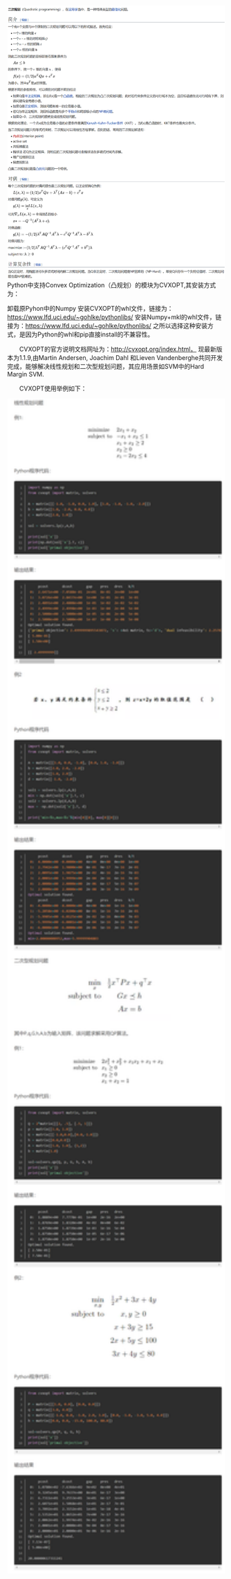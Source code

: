 <div align=center><img src="./pics/二次规划.png" width="600"/></div>  
Python中支持Convex Optimization（凸规划）的模块为CVXOPT,其安装方式为：

卸载原Pyhon中的Numpy
安装CVXOPT的whl文件，链接为：https://www.lfd.uci.edu/~gohlke/pythonlibs/
安装Numpy+mkl的whl文件，链接为：https://www.lfd.uci.edu/~gohlke/pythonlibs/
之所以选择这种安装方式，是因为Python的whl和pip直接install的不兼容性。

  CVXOPT的官方说明文档网址为：http://cvxopt.org/index.html， 现最新版本为1.1.9,由Martin Andersen, Joachim Dahl 和Lieven Vandenberghe共同开发完成，能够解决线性规划和二次型规划问题，其应用场景如SVM中的Hard Margin SVM.

  CVXOPT使用举例如下：
<div align=center><img src="./pics/cvxopt模块.png" width="600"/></div>  